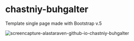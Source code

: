 # chastniy-buhgalter

Template single page made with Bootstrap v.5

![screencapture-alastaraven-github-io-chastniy-buhgalter](https://user-images.githubusercontent.com/98814925/175917491-a310bd5b-77f6-4b10-ad21-bd0c7e885edf.png)

